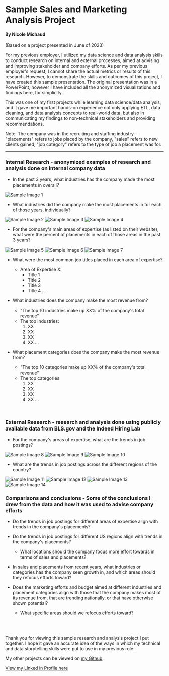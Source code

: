 # Sample Sales and Marketing Analysis Project
#### By Nicole Michaud

(Based on a project presented in June of 2023)

For my previous employer, I utilized my data science and data analysis skills to conduct research on internal and external processes, aimed at advising and improving stakeholder and company efforts.
As per my previous employer's request, I cannot share the actual metrics or results of this research.
However, to demonstrate the skills and outcomes of this project, I have created this sample presentation.
The original presentation was in a PowerPoint, however I have included all the anonymized visualizations and findings here, for simplicity.

This was one of my first projects while learning data science/data analysis, and it gave me important hands-on experience not only applying ETL, data cleaning, and data analysis concepts to real-world data, but also in communicating my findings to non-technical stakeholders and providing recommendations.

Note: The company was in the recruiting and staffing industry-- "placements" refers to jobs placed by the company, "sales" refers to new clients gained, "job category" refers to the type of job a placement was for.

___________


### Internal Research - anonymized examples of research and analysis done on internal company data

- In the past 3 years, what industries has the company made the most placements in overall?

<img src="images/ind_plcmnts.png" alt="Sample Image 1">

- What industries did the company make the most placements in for each of those years, individually?

<img src="images/ind_plcmnts1.png" alt="Sample Image 2">

<img src="images/ind_plcmts2.png" alt="Sample Image 3">

<img src="images/ind_plcmnts3.png" alt="Sample Image 4">


- For the company's main areas of expertise (as listed on their website), what were the percent of placements in each of those areas in the past 3 years?

<img src="images/aofe_plcmnts1.png" alt="Sample Image 5">

<img src="images/aofe_plcmnts2.png" alt="Sample Image 6">

<img src="images/aofe_plcmnts3.png" alt="Sample Image 7">


- What were the most common job titles placed in each area of expertise?
	- Area of Expertise X: 
		- Title 1
		- Title 2
		- Title 3
		- Title 4
		...

- What industries does the company make the most revenue from?
	- "The top 10 industries make up XX% of the company's total revenue"
	- The top industries:
		1. XX
		2. XX
		3. XX
		4. XX
		...

- What placement categories does the company make the most revenue from?
	- "The top 10 categories make up XX% of the company's total revenue"
	- The top categories:
		1. XX
		2. XX
		3. XX
		4. XX
		...

<br>	

### External Research - research and analysis done using publicly available data from BLS.gov and the Indeed Hiring Lab

- For the company's areas of expertise, what are the trends in job postings?

<img src="images/2021jobpostings.png" alt="Sample Image 8">

<img src="images/2022jobpostings.png" alt="Sample Image 9">

<img src="images/2023jobpostings.png" alt="Sample Image 10">

- What are the trends in job postings across the different regions of the country?

<img src="images/AllRegions2021.png" alt="Sample Image 11">

<img src="images/AllRegions2022.png" alt="Sample Image 12">

<img src="images/AllRegions2023.png" alt="Sample Image 13">

<img src="images/AllRegionsAllMonths.png" alt="Sample Image 14">

<br>	

### Comparisons and conclusions - Some of the conclusions I drew from the data and how it was used to advise company efforts

- Do the trends in job postings for different areas of expertise align with trends in the company's placements?

- Do the trends in job postings for different US regions align with trends in the company's placements?
	
	- What locations should the company focus more effort towards in terms of sales and placements?

- In sales and placements from recent years, what industries or categories has the company seen growth in, and which areas should they refocus efforts toward?

- Does the marketing efforts and budget aimed at different industries and placement categories align with those that the company makes most of its revenue from, that are trending nationally, or that have otherwise shown potential?
	
	- What specific areas should we refocus efforts toward?
	
	
<br>
<br>

Thank you for viewing this sample research and analysis project I put together. I hope it gave an accurate idea of the ways in which my technical and data storytelling skills were put to use in my previous role.

My other projects can be viewed on <a href="https://github.com/nicolemichaud03">my Github</a>.

<a href="https://linkedin.com/in/nicole-michaud2">View my Linked in Profile here</a>
